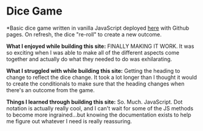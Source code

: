 # Dice Game
*Basic dice game written in vanilla JavaScript deployed [here](https://eireann07.github.io/dice-game/) with Github pages. On refresh, the dice "re-roll" to create a new outcome. 

**What I enjoyed while building this site:** FINALLY MAKING IT WORK. It was so exciting when I was able to make all of the different aspects come together and actually do what they needed to do was exhilarating. 

**What I struggled with while building this site:** Getting the heading to change to reflect the dice change. It took a lot longer than I thought it would to create the conditionals to make sure that the heading changes when there's an outcome from the game. 

**Things I learned through building this site:** So. Much. JavaScript. Dot notation is actually really cool, and I can't wait for some of the JS methods to become more ingrained...but knowing the documentation exists to help me figure out whatever I need is really reassuring.
